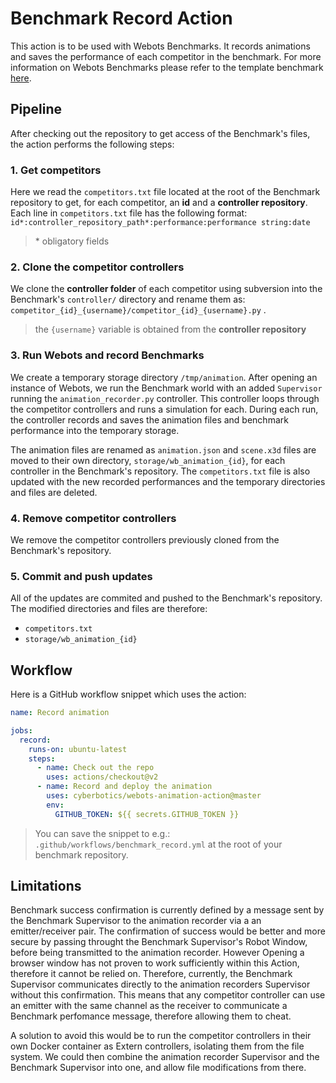 # Benchmark Record Action

This action is to be used with Webots Benchmarks.
It records animations and saves the performance of each competitor in the benchmark.
For more information on Webots Benchmarks please refer to the template benchmark [here](https://github.com/cyberbotics/robot-programming-benchmark/blob/main/README.md).


## Pipeline

After checking out the repository to get access of the Benchmark's files, the action performs the following steps:

### 1. Get competitors

Here we read the `competitors.txt` file located at the root of the Benchmark repository to get, for each competitor, an **id** and a **controller repository**.
Each line in `competitors.txt` file has the following format: `id*:controller_repository_path*:performance:performance string:date`
> \* obligatory fields

### 2. Clone the competitor controllers

We clone the **controller folder** of each competitor using subversion into the Benchmark's `controller/` directory and rename them as: `competitor_{id}_{username}/competitor_{id}_{username}.py` .
> the `{username}` variable is obtained from the **controller repository**

### 3. Run Webots and record Benchmarks

We create a temporary storage directory `/tmp/animation`. After opening an instance of Webots, we run the Benchmark world with an added `Supervisor` running the `animation_recorder.py` controller.
This controller loops through the competitor controllers and runs a simulation for each.
During each run, the controller records and saves the animation files and benchmark performance into the temporary storage.

The animation files are renamed as `animation.json` and `scene.x3d` files are moved to their own directory, `storage/wb_animation_{id}`, for each controller in the Benchmark's repository.
The `competitors.txt` file is also updated with the new recorded performances and the temporary directories and files are deleted.

### 4. Remove competitor controllers

We remove the competitor controllers previously cloned from the Benchmark's repository.

### 5. Commit and push updates

All of the updates are commited and pushed to the Benchmark's repository.
The modified directories and files are therefore: 
  * `competitors.txt`
  * `storage/wb_animation_{id}`


## Workflow

Here is a GitHub workflow snippet which uses the action:
```yaml
name: Record animation

jobs:
  record:
    runs-on: ubuntu-latest
    steps:
      - name: Check out the repo
        uses: actions/checkout@v2
      - name: Record and deploy the animation
        uses: cyberbotics/webots-animation-action@master
        env: 
          GITHUB_TOKEN: ${{ secrets.GITHUB_TOKEN }}
```
> You can save the snippet to e.g.: `.github/workflows/benchmark_record.yml` at the root of your benchmark repository.

## Limitations

Benchmark success confirmation is currently defined by a message sent by the Benchmark Supervisor to the animation recorder via a an emitter/receiver pair.
The confirmation of success would be better and more secure by passing throught the Benchmark Supervisor's Robot Window, before being transmitted to the animation recorder.
However Opening a browser window has not proven to work sufficiently within this Action, therefore it cannot be relied on.
Therefore, currently, the Benchmark Supervisor communicates directly to the animation recorders Supervisor without this confirmation.
This means that any competitor controller can use an emitter with the same channel as the receiver to communicate a Benchmark perfomance message, therefore allowing them to cheat.

A solution to avoid this would be to run the competitor controllers in their own Docker container as Extern controllers, isolating them from the file system.
We could then combine the animation recorder Supervisor and the Benchmark Supervisor into one, and allow file modifications from there.
